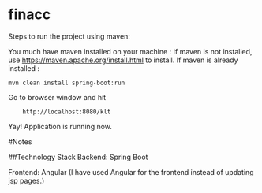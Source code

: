 # finacc
Steps to run the project using maven:

You much have maven installed on your machine :
If maven is not installed, use https://maven.apache.org/install.html to install.
If maven is already installed :

	mvn clean install spring-boot:run

Go to browser window and hit
        
        http://localhost:8080/klt

Yay! Application is running now.


#Notes

##Technology Stack
Backend: Spring Boot

Frontend: Angular (I have used Angular for the frontend instead of updating jsp pages.)